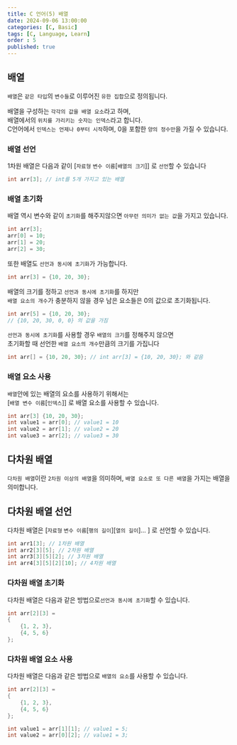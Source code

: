 ```yaml
---
title: C 언어(5) 배열
date: 2024-09-06 13:00:00
categories: [C, Basic]
tags: [C, Language, Learn]
order : 5
published: true
---
```


## 배열

`배열`은 `같은 타입`의 `변수들`로 이루어진 `유한 집합`으로 정의됩니다.

배열을 구성하는 `각각의 값을 배열 요소`라고 하며,   
배열에서의 `위치를 가리키는 숫자는 인덱스`라고 합니다.  
C언어에서 `인덱스는 언제나 0부터 시작`하며, 0을 포함한 `양의 정수만`을 가질 수 있습니다.

### 배열 선언

1차원 배열은 다음과 같이 [`자료형` `변수 이름`[`배열의 크기`]] 로 `선언`할 수 있습니다

```c
int arr[3]; // int를 5개 가지고 있는 배열
```

### 배열 초기화

배열 역시 변수와 같이 `초기화`를 해주지않으면 `아무런 의미가 없는 값`을 가지고 있습니다.

```c
int arr[3];
arr[0] = 10;
arr[1] = 20;
arr[2] = 30;
```

또한 배열도 `선언과 동시에 초기화`가 가능합니다.

```c
int arr[3] = {10, 20, 30};
```

배열의 크기를 정하고 `선언과 동시에 초기화`를 하지만   
`배열 요소의 개수`가 충분하지 않을 경우   남은 요소들은 0의 값으로 초기화됩니다.

```c
int arr[5] = {10, 20, 30}; 
// {10, 20, 30, 0, 0} 의 값을 가짐
```

`선언과 동시에 초기화`를 사용할 경우 `배열의 크기`를 정해주지 않으면  
초기화할 때 선언한 `배열 요소의 개수`만큼의 크기를 가집니다

```c
int arr[] = {10, 20, 30}; // int arr[3] = {10, 20, 30}; 와 같음
```
### 배열 요소 사용

`배열`안에 있는 배열의 요소를 사용하기 위해서는  
 [`배열 변수 이름`[`인덱스`]] 로 배열 요소를 사용할 수 있습니다.

```c
int arr[3] {10, 20, 30};
int value1 = arr[0]; // value1 = 10
int value2 = arr[1]; // value2 = 20
int value3 = arr[2]; // value3 = 30
```

## 다차원 배열

`다차원 배열`이란 `2차원 이상의 배열`을 의미하며, `배열 요소로 또 다른 배열`을 가지는 배열을 의미합니다.

## 다차원 배열 선언

다차원 배열은 [`자료형` `변수 이름`[`행의 길이`][`열의 길이`]... ] 로 선언할 수 있습니다.

```c
int arr1[3]; // 1차원 배열
int arr2[3][5]; // 2차원 배열
int arr3[3][5][2]; // 3차원 배열
int arr4[3][5][2][10]; // 4차원 배열
```

### 다차원 배열 초기화

다차원 배열은 다음과 같은 방법으로`선언과 동시에 초기화`할 수 있습니다.

```c
int arr[2][3] = 
{
    {1, 2, 3},
    {4, 5, 6}
};
```
### 다차원 배열 요소 사용

다차원 배열은 다음과 같은 방법으로 `배열의 요소`를 사용할 수 있습니다.

```c
int arr[2][3] = 
{
    {1, 2, 3},
    {4, 5, 6}
};

int value1 = arr[1][1]; // value1 = 5;
int value2 = arr[0][2]; // value1 = 3;
```